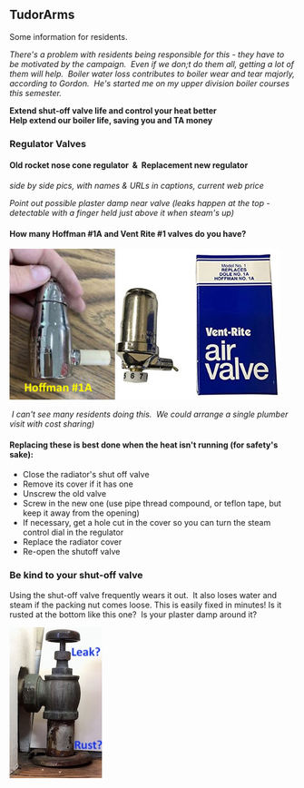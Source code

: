 ## TudorArms 

Some information for residents.   


*There's a problem with residents being responsible for this - they have to be motivated by the campaign.  Even if we don;t do them all, getting a lot of them will help.  Boiler water loss contributes to boiler wear and tear majorly, according to Gordon.  He's started me on my upper division boiler courses this semester.*

**Extend shut-off valve life and control your heat better**  
**Help extend our boiler life, saving you and TA money**

### Regulator Valves
#### Old rocket nose cone regulator  &  Replacement new regulator
*side by side pics, with names & URLs in captions, current web price*

*Point out possible plaster damp near valve (leaks happen at the top - detectable with a finger held just above it when steam's up)*

#### How many Hoffman #1A and Vent Rite #1 valves do you have?
![Valves](RadiatorValvesTxt.jpg)

 *I can't see many residents doing this.  We could arrange a single plumber visit with cost sharing)*
#### Replacing these is best done when the heat isn't running (for safety's sake):   
- Close the radiator's shut off valve 
- Remove its cover if it has one 
- Unscrew the old valve 
- Screw in the new one (use pipe thread compound, or teflon tape, but keep it away from the opening) 
- If necessary, get a hole cut in the cover so you can turn the steam control dial in the regulator 
- Replace the radiator cover 
- Re-open the shutoff valve 

### Be kind to your shut-off valve
Using the shut-off valve frequently wears it out.  It also loses water and steam if the packing nut comes loose.  This is easily fixed in minutes!  Is it rusted at the bottom like this one?  Is your plaster damp around it?

![Shutoff](ShutoffRad.jpg)

